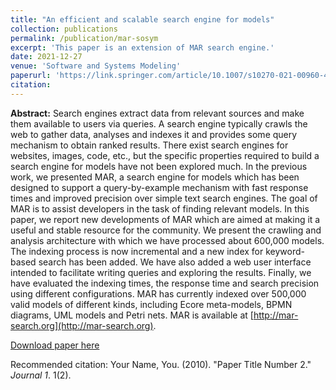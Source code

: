 ```yaml
---
title: "An efficient and scalable search engine for models"
collection: publications
permalink: /publication/mar-sosym
excerpt: 'This paper is an extension of MAR search engine.'
date: 2021-12-27
venue: 'Software and Systems Modeling'
paperurl: 'https://link.springer.com/article/10.1007/s10270-021-00960-4'
citation: 
---
```

**Abstract:** Search engines extract data from relevant sources and make them available to users via queries. 
A search engine typically crawls the web to gather data, analyses and indexes it and provides some query mechanism 
to obtain ranked results. There exist search engines for websites, images, code, etc., 
but the specific properties required to build a search engine for models have not been explored much. 
In the previous work, we presented MAR, a search engine for models which has been designed to support a 
query-by-example mechanism with fast response times and improved precision over simple text search engines. 
The goal of MAR is to assist developers in the task of finding relevant models. In this paper, we report 
new developments of MAR which are aimed at making it a useful and stable resource for the community. We present 
the crawling and analysis architecture with which we have processed about 600,000 models. The indexing process is 
now incremental and a new index for keyword-based search has been added. We have also added a web user interface 
intended to facilitate writing queries and exploring the results. Finally, we have evaluated the indexing times, 
the response time and search precision using different configurations. MAR has currently indexed over 500,000 valid 
models of different kinds, including Ecore meta-models, BPMN diagrams, UML models and Petri nets. MAR is available 
at [http://mar-search.org](http://mar-search.org).

[Download paper here](https://link.springer.com/article/10.1007/s10270-021-00960-4)

Recommended citation: Your Name, You. (2010). "Paper Title Number 2." <i>Journal 1</i>. 1(2).